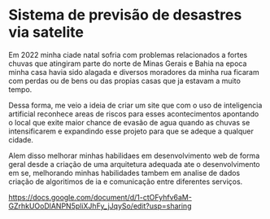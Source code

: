  # Sistema de previsão de desastres via satelite

  Em 2022 minha ciade natal sofria com problemas relacionados a fortes chuvas que atingiram parte do norte de Minas Gerais e Bahia na epoca minha casa havia sido alagada e diversos moradores da minha rua ficaram com perdas ou de bens ou das propias casas que ja estavam a muito tempo. 



  Dessa forma, me veio a ideia de criar um site que com o uso de inteligencia artificial reconhece areas de riscos para esses acontecimentos apontando o local que exite maior chance de evasão de agua quando as chuvas se intensificarem e expandindo esse projeto para que se adeque a qualquer cidade.



  Alem disso melhorar minhas habilidaes em desenvolvimento web de forma geral desde a criação de uma arquitetura adequada ate o desenvolvimento em se, melhorando minhas habilidades tambem em analise de dados criação de algoritimos de ia e comunicação entre diferentes serviços.


https://docs.google.com/document/d/1-ctOFyhfv6aM-GZrhkUOoDlANPN5pliXJhFy_jJqySo/edit?usp=sharing
